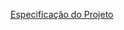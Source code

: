 <a href="https://github.com/rodrigobranas/cccat21_project/blob/main/project.md">Especificação do Projeto</a>